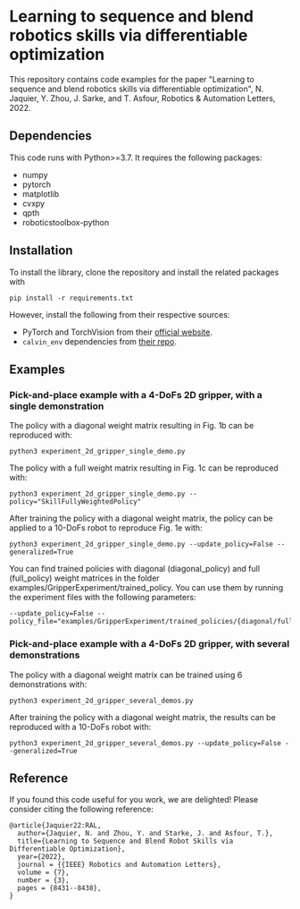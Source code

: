 # Learning to sequence and blend robotics skills via differentiable optimization
This repository contains code examples for the paper "Learning to sequence and blend robotics skills via differentiable optimization", N. Jaquier, Y. Zhou, J. Sarke, and T. Asfour, Robotics & Automation Letters, 2022.

## Dependencies
This code runs with Python>=3.7. It requires the following packages:
- numpy
- pytorch
- matplotlib
- cvxpy
- qpth
- roboticstoolbox-python

## Installation
To install the library, clone the repository and install the related packages with
```
pip install -r requirements.txt
```
However, install the following from their respective sources:
* PyTorch and TorchVision from their [official website](https://pytorch.org/). 
* `calvin_env` dependencies from [their repo](https://github.com/mees/calvin_env).

## Examples
### Pick-and-place example with a 4-DoFs 2D gripper, with a single demonstration
The policy with a diagonal weight matrix resulting in Fig. 1b can be reproduced with:
```
python3 experiment_2d_gripper_single_demo.py
```
The policy with a full weight matrix resulting in Fig. 1c can be reproduced with:
```
python3 experiment_2d_gripper_single_demo.py --policy="SkillFullyWeightedPolicy"
```

After training the policy with a diagonal weight matrix, the policy can be applied to a 10-DoFs robot to reproduce Fig. 1e with:
```
python3 experiment_2d_gripper_single_demo.py --update_policy=False --generalized=True
```

You can find trained policies with diagonal (diagonal_policy) and full (full_policy) weight matrices in the folder examples/GripperExperiment/trained_policy.
You can use them by running the experiment files with the following parameters:
```
--update_policy=False --policy_file="examples/GripperExperiment/trained_policies/{diagonal/full}_policy"
```

### Pick-and-place example with a 4-DoFs 2D gripper, with several demonstrations
The policy with a diagonal weight matrix can be trained using 6 demonstrations with:
```
python3 experiment_2d_gripper_several_demos.py
```

After training the policy with a diagonal weight matrix, the results can be reproduced with a 10-DoFs robot with:
```
python3 experiment_2d_gripper_several_demos.py --update_policy=False --generalized=True
```

## Reference
If you found this code useful for you work, we are delighted! Please consider citing the following reference:
```
@article{Jaquier22:RAL,
  author={Jaquier, N. and Zhou, Y. and Starke, J. and Asfour, T.},
  title={Learning to Sequence and Blend Robot Skills via Differentiable Optimization},
  year={2022},
  journal = {{IEEE} Robotics and Automation Letters},
  volume = {7},
  number = {3},
  pages = {8431--8438},
}
```
